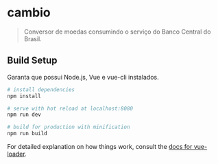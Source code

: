 # cambio

> Conversor de moedas consumindo o serviço do Banco Central do Brasil.

## Build Setup
  
Garanta que possui Node.js, Vue e vue-cli instalados.  

``` bash
# install dependencies
npm install

# serve with hot reload at localhost:8080
npm run dev

# build for production with minification
npm run build
```

For detailed explanation on how things work, consult the [docs for vue-loader](http://vuejs.github.io/vue-loader).
